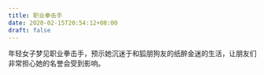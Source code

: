 ```yaml
---
title: 职业拳击手
date: 2020-02-15T20:54:12+08:00
draft: false
---
```


年轻女子梦见职业拳击手，预示她沉迷于和狐朋狗友的纸醉金迷的生活，让朋友们非常担心她的名誉会受到影响。


